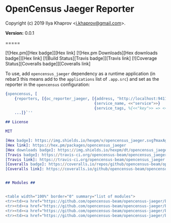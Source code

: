 

# OpenCensus Jaeger Reporter #

Copyright (c) 2019 Ilya Khaprov <<i.khaprov@gmail.com>>.

__Version:__ 0.0.1

=====

[![Hex.pm][Hex badge]][Hex link]
[![Hex.pm Downloads][Hex downloads badge]][Hex link]
[![Build Status][Travis badge]][Travis link]
[![Coverage Status][Coveralls badge]][Coveralls link]

To use, add `opencensus_jaeger` dependency as a runtime application (in rebar3 this means add to the `applications` list of `.app.src`) and set as the reporter in the `opencensus` configuration:

``` erlang
{opencensus, [
    {reporters, [{oc_reporter_jaeger, [{address, "http://localhost:9411/api/v2/spans"},
                                       {service_name, <<"service">>}
                                       {service_tags, %{<<"key">> => <<"value">>}}]}]},
    ...]}`''

## License

MIT

[Hex badge]: https://img.shields.io/hexpm/v/opencensus_jaeger.svg?maxAge=2592000?style=plastic
[Hex link]: https://hex.pm/packages/opencensus_jaeger
[Hex downloads badge]: https://img.shields.io/hexpm/dt/opencensus_jaeger.svg?maxAge=2592000
[Travis badge]: https://travis-ci.org/opencensus-beam/opencensus_jaeger.svg?branch=version-3
[Travis link]: https://travis-ci.org/opencensus-beam/opencensus_jaeger
[Coveralls badge]: https://coveralls.io/repos/github/opencensus-beam/opencensus_jaeger/badge.svg?branch=master
[Coveralls link]: https://coveralls.io/github/opencensus-beam/opencensus_jaeger?branch=master


## Modules ##


<table width="100%" border="0" summary="list of modules">
<tr><td><a href="https://github.com/opencensus-beam/opencensus-jaeger/blob/master/doc/oc_reporter_jaeger.md" class="module">oc_reporter_jaeger</a></td></tr>
<tr><td><a href="https://github.com/opencensus-beam/opencensus-jaeger/blob/master/doc/oc_reporter_jaeger_transport_udp.md" class="module">oc_reporter_jaeger_transport_udp</a></td></tr>
<tr><td><a href="https://github.com/opencensus-beam/opencensus-jaeger/blob/master/doc/opencensus_jaeger.md" class="module">opencensus_jaeger</a></td></tr>
<tr><td><a href="https://github.com/opencensus-beam/opencensus-jaeger/blob/master/doc/repl.md" class="module">repl</a></td></tr></table>

